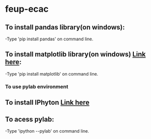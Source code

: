 # feup-ecac



## To install pandas library(on windows):

-Type 'pip install pandas' on command line.

## To install matplotlib library(on windows) [Link here](http://matplotlib.org/users/installing.html#installing-windows):

-Type 'pip install matplotlib' on command line.


### To use pylab environment

## To install IPhyton [Link here](https://ipython.org/install.html)

## To acess pylab:

-Type 'ipython --pylab' on command line.